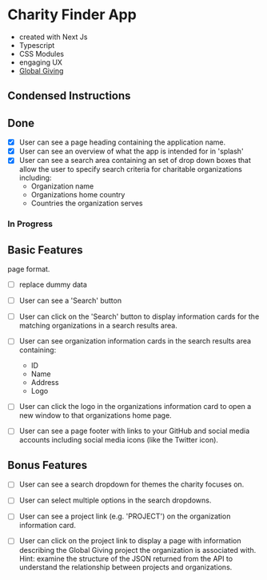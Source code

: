 # Charity Finder App
- created with Next Js
- Typescript
- CSS Modules
- engaging UX
- [Global Giving](https://www.globalgiving.org/)


## Condensed Instructions
## Done
-   [X] User can see a page heading containing the application name.
-   [X] User can see an overview of what the app is intended for in 'splash'
-   [X] User can see a search area containing an set of drop down boxes that
allow the user to specify search criteria for charitable organizations
including:
    - Organization name
    - Organizations home country
    - Countries the organization serves


### In Progress


## Basic Features
page format.
-   [ ] replace dummy data
-   [ ] User can see a 'Search' button
-   [ ] User can click on the 'Search' button to display information cards
for the matching organizations in a search results area.
-   [ ] User can see organization information cards in the search results area
containing:
    - ID
    - Name
    - Address
    - Logo
-   [ ] User can click the logo in the organizations information card to open a
new window to that organizations home page.
-   [ ] User can see a page footer with links to your GitHub and social media
accounts including social media icons (like the Twitter icon).


## Bonus Features
-   [ ] User can see a search dropdown for themes the charity focuses on.
-   [ ] User can select multiple options in the search dropdowns.
-   [ ] User can see a project link (e.g. 'PROJECT') on the organization
information card.
-   [ ] User can click on the project link to display a page with information
describing the Global Giving project the organization is associated with.
Hint: examine the structure of the JSON returned from the API to understand
the relationship between projects and organizations.

